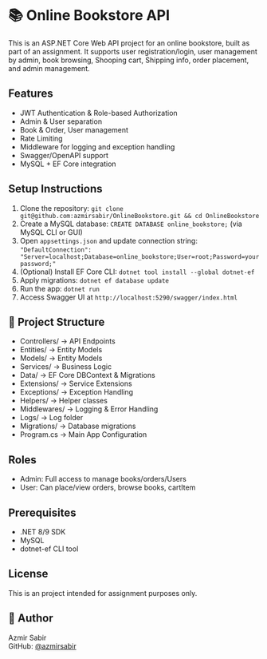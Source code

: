 # 📚 Online Bookstore API

This is an ASP.NET Core Web API project for an online bookstore, built as part of an assignment. It supports user registration/login, user management by admin, book browsing, Shooping cart, Shipping info, order placement, and admin management.

## Features

- JWT Authentication & Role-based Authorization  
- Admin & User separation  
- Book & Order, User management  
- Rate Limiting  
- Middleware for logging and exception handling  
- Swagger/OpenAPI support  
- MySQL + EF Core integration  

## Setup Instructions

1. Clone the repository: `git clone git@github.com:azmirsabir/OnlineBookstore.git && cd OnlineBookstore`  
2. Create a MySQL database: `CREATE DATABASE online_bookstore;` (via MySQL CLI or GUI)  
3. Open `appsettings.json` and update connection string:  
   `"DefaultConnection": "Server=localhost;Database=online_bookstore;User=root;Password=yourpassword;"`  
4. (Optional) Install EF Core CLI: `dotnet tool install --global dotnet-ef`  
5. Apply migrations: `dotnet ef database update`  
6. Run the app: `dotnet run`  
7. Access Swagger UI at `http://localhost:5290/swagger/index.html` 

## 📂 Project Structure

- Controllers/ → API Endpoints
- Entities/ → Entity Models   
- Models/ → Entity Models  
- Services/ → Business Logic  
- Data/ → EF Core DBContext & Migrations  
- Extensions/ → Service Extensions
- Exceptions/ → Exception Handling
- Helpers/ → Helper classes  
- Middlewares/ → Logging & Error Handling
- Logs/ → Log folder
- Migrations/ → Database migrations   
- Program.cs → Main App Configuration 

## Roles

- Admin: Full access to manage books/orders/Users  
- User: Can place/view orders, browse books, cartItem

## Prerequisites

- .NET 8/9 SDK  
- MySQL  
- dotnet-ef CLI tool  

## License

This is an project intended for assignment purposes only.

## 👤 Author

Azmir Sabir  
GitHub: [@azmirsabir](https://github.com/azmirsabir)
